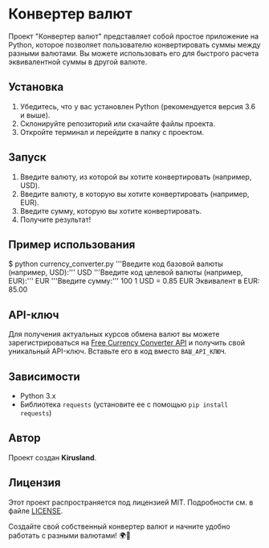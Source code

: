 # Конвертер валют

Проект "Конвертер валют" представляет собой простое приложение на Python, которое позволяет пользователю конвертировать суммы между разными валютами. Вы можете использовать его для быстрого расчета эквивалентной суммы в другой валюте.

## Установка

1. Убедитесь, что у вас установлен Python (рекомендуется версия 3.6 и выше).
2. Склонируйте репозиторий или скачайте файлы проекта.
3. Откройте терминал и перейдите в папку с проектом.

## Запуск

1. Введите валюту, из которой вы хотите конвертировать (например, USD).
2. Введите валюту, в которую вы хотите конвертировать (например, EUR).
3. Введите сумму, которую вы хотите конвертировать.
4. Получите результат!

## Пример использования


$ python currency_converter.py
'''Введите код базовой валюты (например, USD):''' USD
'''Введите код целевой валюты (например, EUR):''' EUR
'''Введите сумму:''' 100
1 USD = 0.85 EUR
Эквивалент в EUR: 85.00


## API-ключ

Для получения актуальных курсов обмена валют вы можете зарегистрироваться на [Free Currency Converter API](https://freecurrencyapi.com/) и получить свой уникальный API-ключ. Вставьте его в код вместо `ВАШ_API_КЛЮЧ`.

## Зависимости

- Python 3.x
- Библиотека `requests` (установите ее с помощью `pip install requests`)

## Автор

Проект создан **Kirusland**.

## Лицензия

Этот проект распространяется под лицензией MIT. Подробности см. в файле [LICENSE](LICENSE).

Создайте свой собственный конвертер валют и начните удобно работать с разными валютами! 🌍💱


